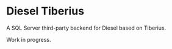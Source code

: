 # Diesel Tiberius

A SQL Server third-party backend for Diesel based on Tiberius.

Work in progress.
